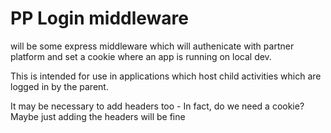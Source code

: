 # PP Login middleware

will be some express middleware which will authenicate with partner platform and set a cookie where an app is running on local dev.

This is intended for use in applications which host child activities which are logged in by the parent.

It may be necessary to add headers too - In fact, do we need a cookie? Maybe just adding the headers will be fine
